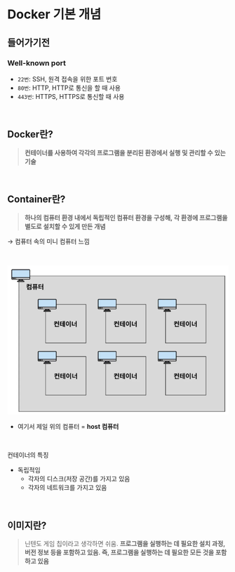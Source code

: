 # Docker 기본 개념

## 들어가기전

### Well-known port

- `22번`: SSH, 원격 접속을 위한 포트 번호
- `80번`: HTTP, HTTP로 통신을 할 때 사용
- `443번`: HTTPS, HTTPS로 통신할 때 사용

<br>

## Docker란?


> **컨테이너를 사용하여 각각의 프로그램을 분리된 환경에서 실행 및 관리할 수 있는 기술**
>


<br>

## Container란?


> **하나의 컴퓨터 환경 내에서 독립적인 컴퓨터 환경을 구성해, 각 환경에 프로그램을 별도로 설치할 수 있게 만든 개념**
>

→ 컴퓨터 속의 미니 컴퓨터 느낌

<br>

![img.png](../image/img.png)
- 여기서 제일 위의 컴퓨터 = **host 컴퓨터**


<br>

컨테이너의 특징

- 독립적임
    - 각자의 디스크(저장 공간)를 가지고 있음
    - 각자의 네트워크를 가지고 있음

<br>

## 이미지란?


> 닌텐도 게임 칩이라고 생각하면 쉬움.
**프로그램을 실행하는 데 필요한 설치 과정, 버전 정보 등을 포함하고 있음. 즉, 프로그램을 실행하는 데 필요한 모든 것을 포함하고 있음**
>
